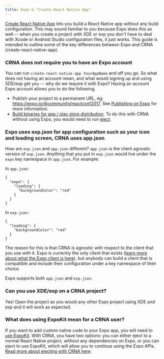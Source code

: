 ```yaml
---
title: Expo & "Create React Native App"
---
```


[Create React Native
App](https://facebook.github.io/react-native/blog/2017/03/13/introducing-create-react-native-app.html) lets you build a React Native app without any build configuration. This may sound familiar to you because Expo does this as well -- when you create a project with XDE or exp you don't have to deal with Xcode or Android Studio configuration files, it just works. This guide is intended to outline some of the key differences between Expo and CRNA (create-react-native-app).

### CRNA does not require you to have an Expo account

You can run `create-react-native-app YourAppName` and off you go. So what does not having an account mean, and what would signing up and using XDE/exp get you -- why do we require it with Expo? Having an account Expo account allows you to do the following.

- Publish your project to a permanent URL, eg:
  https://expo.io/@community/reactconf2017. See [Publishing on
Expo](https://blog.expo.io/publishing-on-exponent-790493660d24#.bhtxw53ts) for more information.
- [Build binaries for app / play store distribution](building-standalone-apps.html). To do this with CRNA without using Expo, you would need to run [eject](https://github.com/react-community/create-react-native-app#npm-run-eject).

### Expo uses exp.json for app configuration such as your icon and loading screen, CRNA uses app.json

How are `exp.json` and `app.json` different? `app.json` is the client
agnostic version of `exp.json`. Anything that you put in `exp.json` would live under the
`expo` key namespace in `app.json`. For example:

In `app.json`:

```
{
  "expo": {
    "loading": {
      "backgroundColor": "red"
    }
  }
}
```

In `exp.json`:

```
{
  "loading": {
    "backgroundColor": "red"
  }
}
```

The reason for this is that CRNA is agnostic with respect to the client
that you use with it. Expo is currently the only client that exists
([learn more about what the Expo client is
here](https://blog.expo.io/what-is-the-exponent-client-b4c7b3a6d7f#.bbh0wjwav)), but
anybody can build a client that is compatible and include their
configuration under a key namespace of their choice.

Expo supports both `app.json` and `exp.json`.

### Can you use XDE/exp on a CRNA project?

Yes! Open the project as you would any other Expo project using XDE and
exp and it will work as expected.

### What does using ExpoKit mean for a CRNA user?

If you want to add custom native code to your Expo app, you will need to
[use ExpoKit](exponentkit.html). With CRNA, you have two options: you
can either eject to a normal React Native project, without any
dependencies on Expo, or you can eject to use ExpoKit, which will allow
you to continue using the Expo APIs. [Read more about ejecting with CRNA
here](https://github.com/react-community/create-react-native-app/blob/master/EJECTING.md).
